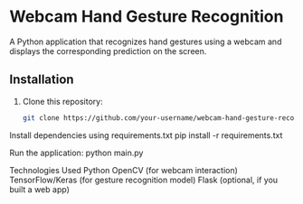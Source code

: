 # Webcam Hand Gesture Recognition

A Python application that recognizes hand gestures using a webcam and displays the corresponding prediction on the screen.

## Installation

1. Clone this repository:
   ```bash
   git clone https://github.com/your-username/webcam-hand-gesture-recognition.git
Install dependencies using requirements.txt
pip install -r requirements.txt

Run the application:
python main.py

Technologies Used
Python
OpenCV (for webcam interaction)
TensorFlow/Keras (for gesture recognition model)
Flask (optional, if you built a web app)